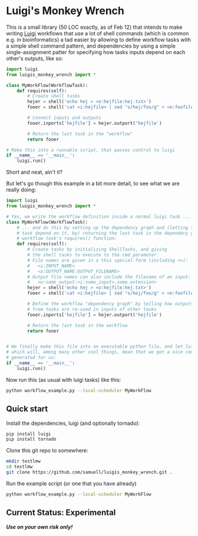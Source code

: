 # Luigi's Monkey Wrench

This is a small library (50 LOC exactly, as of Feb 12) that intends to make writing [Luigi]() workflows that use a lot of shell commands
(which is common e.g. in bioinformatics) a tad easier by allowing to define workflow tasks with a simple shell command pattern, and
dependencies by using a simple single-assignment patter for specifying how tasks inputs depend on each other's outputs, like so:

````python
import luigi
from luigis_monkey_wrench import *

class MyWorkFlow(WorkflowTask):
    def requires(self):
		# Create shell tasks
        hejer = shell('echo hej > <o:hejfile:hej.txt>')
        fooer = shell('cat <i:hejfile> | sed "s/hej/foo/g" > <o:foofile:<i:hejfile>.foo>')

		# Connect inputs and outputs
        fooer.inports['hejfile'] = hejer.outport('hejfile')

		# Return the last task in the "workflow"
        return fooer

# Make this into a runnable script, that passes control to luigi
if __name__ == '__main__':
    luigi.run()
````

Short and neat, ain't it?

But let's go though this example in a bit more detail, to see what we are really doing:

````python
import luigi
from luigis_monkey_wrench import *

# Yes, we write the workflow definition inside a normal luigi task ...
class MyWorkFlow(WorkflowTask):
    # ... and do this by setting up the dependency graph and (letting the workflow
    # task depend on it, by) returning the last task in the dependecy graph in the
	# workflow task's requires() function:
    def requires(self):
        # Create tasks by initializing ShellTasks, and giving
        # the shell tasks to execute to the cmd parameter.
        # File names are given in a this special form (including <>):
        #   <i:INPUT_NAME>
        #   <o:OUTPUT_NAME:OUTPUT_FILENAME>
        # Output file names can also include the filename of an input:
        #   <o:some_output:<i:some_input>.some_extension>
        hejer = shell('echo hej > <o:hejfile:hej.txt>')
        fooer = shell('cat <i:hejfile> | sed "s/hej/foo/g" > <o:foofile:<i:hejfile>.foo>')

        # Define the workflow "dependency graph" by telling how outputs
        # from tasks are re-used in inputs of other tasks
        fooer.inports['hejfile'] = hejer.outport('hejfile')

        # Return the last task in the workflow
        return fooer


# We finally make this file into an executable python file, and let luigi take of the running
# which will, among many other cool things, mean that we get a nice command line interface
# generated for us:
if __name__ == '__main__':
    luigi.run()
````
Now run this (as usual with luigi tasks) like this:
````bash
python workflow_example.py --local-scheduler MyWorkFlow
````

## Quick start

Install the dependencies, luigi (and optionally tornado):
````bash
pip install luigi
pip install tornado
````

Clone this git repo to somewhere:
````bash
mkdir testlmw
cd testlmw
git clone https://github.com/samuell/luigis_monkey_wrench.git .
````

Run the example script (or one that you have already)
````bash
python workflow_example.py --local-scheduler MyWorkFlow
````

## Current Status: Experimental

***Use on your own risk only!***
